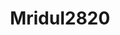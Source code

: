 ---
title: Mridul2820
github: https://github.com/Mridul2820
mode: light
transition: 3s
archetype:
  - Little Bit of Everything
---
